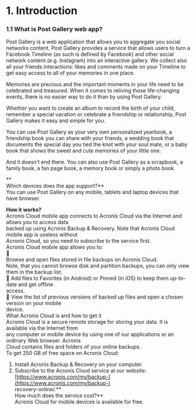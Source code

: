 # 1. Introduction

### 1.1 What is Post Gallery web app?

Post Gallery is a web application that allows you to aggregate you social networks content. Post Gallery provides a service that allows users to turn a Facebook Timeline \(as such is defined by Facebook\) and other social network content \(e.g. Instagram\) into an interactive gallery. We collect also all your friends interactions:  likes and comments made on your Timeline to get easy access to all of your memories in one place.

Memories are precious and the important moments in your life need to be celebrated and treasured. When it comes to reliving those life-changing events, there is no easier way to do it than by using Post Gallery.

Whether you want to create an album to record the birth of your child, remember a special vacation or celebrate a friendship or relationship, Post Gallery makes it easy and simple for you.

You can use Post Gallery as your very own personalized yearbook, a friendship book you can share with your friends, a wedding book that documents the special day you tied the knot with your soul mate, or a baby book that shows the sweet and cute memories of your little one.

And it doesn’t end there. You can also use Post Gallery as a scrapbook, a family book, a fan page book, a memory book or simply a photo book.

**  
Which devices does the app support?**  
You can use Post Gallery on any mobile, tablets and laptop devices that have browser.

  
**How it works?**  
Acronis Cloud mobile app connects to Acronis Cloud via the Internet and allows you to access data  
backed up using Acronis Backup & Recovery. Note that Acronis Cloud mobile app is useless without  
Acronis Cloud, so you need to subscribe to the service first.  
Acronis Cloud mobile app allows you to:  
  
Browse and open files stored in file backups on Acronis Cloud.  
Note, that you cannot browse disk and partition backups, you can only view them in the backup list.  
 Add files to Favorites \(in Android\) or Pinned \(in iOS\) to keep them up-to-date and get offline  
access.  
 View the list of previous versions of backed up files and open a chosen version on your mobile  
device.  
What Acronis Cloud is and how to get it  
Acronis Cloud is a secure remote storage for storing your data. It is available via the Internet from  
any computer or mobile device by using one of our applications or an ordinary Web browser. Acronis  
Cloud contains files and folders of your online backups.  
To get 250 GB of free space on Acronis Cloud:  
1. Install Acronis Backup & Recovery on your computer.  
2. Subscribe to the Acronis Cloud service at our website: [https://www.acronis.com/my/backup-](https://www.acronis.com/my/backup-)  
recovery-online/.**  
How much does the service cost?**  
Acronis Cloud for mobile devices is available for free.

